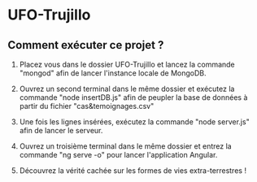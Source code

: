 # UFO-Trujillo

## Comment exécuter ce projet ?

1) Placez vous dans le dossier UFO-Trujillo et lancez la commande "mongod" afin de lancer l'instance locale de MongoDB.

2) Ouvrez un second terminal dans le même dossier et exécutez la commande "node insertDB.js" afin de peupler la base de données à partir du fichier "cas&temoignages.csv"

3) Une fois les lignes insérées, exécutez la commande "node server.js" afin de lancer le serveur.

4) Ouvrez un troisième terminal dans le même dossier et entrez la commande "ng serve -o" pour lancer l'application Angular.

5) Découvrez la vérité cachée sur les formes de vies extra-terrestres !
